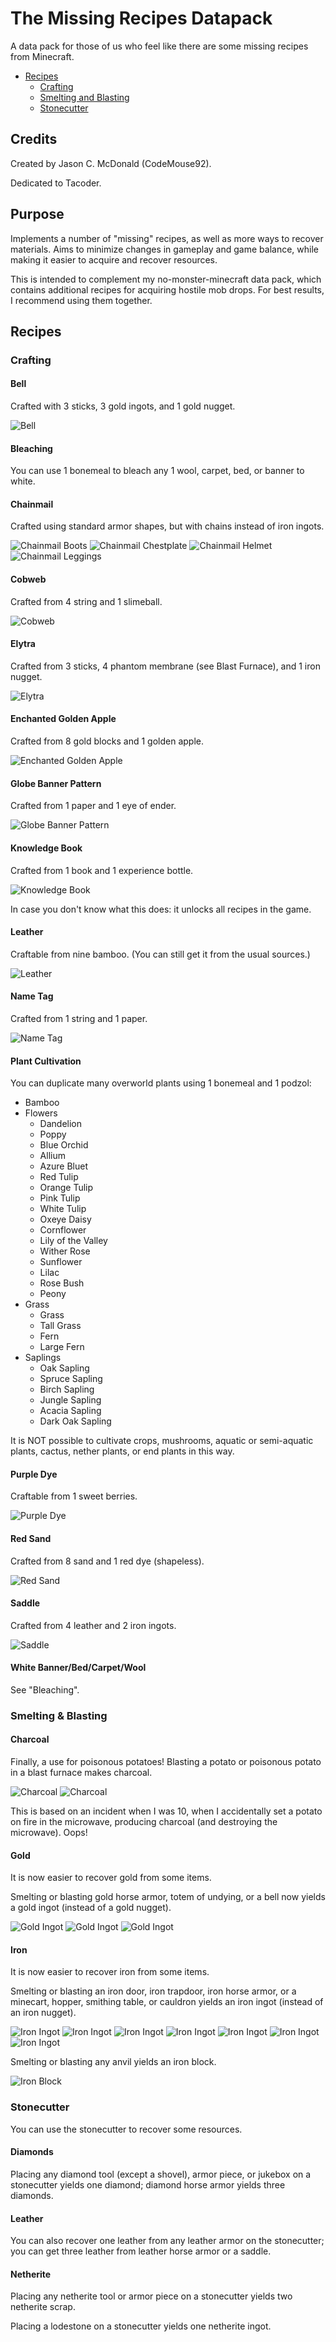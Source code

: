 # The Missing Recipes Datapack

A data pack for those of us who feel like there are some missing recipes from Minecraft.

* [Recipes](#recipes)
  * [Crafting](#crafting)
  * [Smelting and Blasting](#smelting--blasting)
  * [Stonecutter](#stonecutter)

## Credits

Created by Jason C. McDonald (CodeMouse92).

Dedicated to Tacoder.

## Purpose

Implements a number of "missing" recipes, as well as more ways to recover materials. Aims to minimize changes in gameplay and game balance, while making it easier to acquire and recover resources.

This is intended to complement my no-monster-minecraft data pack, which contains additional recipes for acquiring hostile mob drops. For best results, I recommend using them together.

## Recipes

### Crafting

#### Bell

Crafted with 3 sticks, 3 gold ingots, and 1 gold nugget.

![Bell](/img/bell.png)

#### Bleaching

You can use 1 bonemeal to bleach any 1 wool, carpet, bed, or banner to white.

#### Chainmail

Crafted using standard armor shapes, but with chains instead of iron ingots.

![Chainmail Boots](img/chainmail_boots.png)
![Chainmail Chestplate](img/chainmail_chestplate.png)
![Chainmail Helmet](img/chainmail_helmet.png)
![Chainmail Leggings](img/chainmail_leggings.png)

#### Cobweb

Crafted from 4 string and 1 slimeball.

![Cobweb](img/cobweb.png)

#### Elytra

Crafted from 3 sticks, 4 phantom membrane (see Blast Furnace), and 1 iron nugget.

![Elytra](img/elytra.png)

#### Enchanted Golden Apple

Crafted from 8 gold blocks and 1 golden apple.

![Enchanted Golden Apple](img/enchanted_golden_apple.png)

#### Globe Banner Pattern

Crafted from 1 paper and 1 eye of ender.

![Globe Banner Pattern](img/globe_banner_pattern.png)

#### Knowledge Book

Crafted from 1 book and 1 experience bottle.

![Knowledge Book](img/knowledge_book.png)

In case you don't know what this does: it unlocks all recipes in the game.

#### Leather

Craftable from nine bamboo. (You can still get it from the usual sources.)

![Leather](img/leather.png)

#### Name Tag

Crafted from 1 string and 1 paper.

![Name Tag](img/nametag.png)

#### Plant Cultivation

You can duplicate many overworld plants using 1 bonemeal and 1 podzol:

* Bamboo
* Flowers
  * Dandelion
  * Poppy
  * Blue Orchid
  * Allium
  * Azure Bluet
  * Red Tulip
  * Orange Tulip
  * Pink Tulip
  * White Tulip
  * Oxeye Daisy
  * Cornflower
  * Lily of the Valley
  * Wither Rose
  * Sunflower
  * Lilac
  * Rose Bush
  * Peony
* Grass
  * Grass
  * Tall Grass
  * Fern
  * Large Fern
* Saplings
  * Oak Sapling
  * Spruce Sapling
  * Birch Sapling
  * Jungle Sapling
  * Acacia Sapling
  * Dark Oak Sapling

It is NOT possible to cultivate crops, mushrooms, aquatic or semi-aquatic plants, cactus, nether plants, or end plants in this way.

#### Purple Dye

Craftable from 1 sweet berries.

![Purple Dye](img/purple_dye.png)

#### Red Sand

Crafted from 8 sand and 1 red dye (shapeless).

![Red Sand](img/red_sand.png)

#### Saddle

Crafted from 4 leather and 2 iron ingots.

![Saddle](img/saddle.png)

#### White Banner/Bed/Carpet/Wool

See "Bleaching".

### Smelting & Blasting

#### Charcoal

Finally, a use for poisonous potatoes! Blasting a potato or poisonous potato in a blast furnace makes charcoal.

![Charcoal](img/charcoal.png)
![Charcoal](img/charcoal2.png)

This is based on an incident when I was 10, when I accidentally set a potato on fire in the microwave, producing charcoal (and destroying the microwave). Oops!

#### Gold

It is now easier to recover gold from some items.

Smelting or blasting gold horse armor, totem of undying, or a bell now yields
a gold ingot (instead of a gold nugget).

![Gold Ingot](img/gold_ingot1.png)
![Gold Ingot](img/gold_ingot2.png)
![Gold Ingot](img/gold_ingot3.png)

#### Iron

It is now easier to recover iron from some items.

Smelting or blasting an iron door, iron trapdoor, iron horse armor,
or a minecart, hopper, smithing table, or cauldron yields an iron ingot
(instead of an iron nugget).

![Iron Ingot](img/iron_ingot1.png)
![Iron Ingot](img/iron_ingot2.png)
![Iron Ingot](img/iron_ingot3.png)
![Iron Ingot](img/iron_ingot4.png)
![Iron Ingot](img/iron_ingot5.png)
![Iron Ingot](img/iron_ingot6.png)
![Iron Ingot](img/iron_ingot7.png)

Smelting or blasting any anvil yields an iron block.

![Iron Block](img/iron_block.png)

### Stonecutter

You can use the stonecutter to recover some resources.

#### Diamonds

Placing any diamond tool (except a shovel), armor piece, or jukebox on a
stonecutter yields one diamond; diamond horse armor yields three diamonds.

#### Leather

You can also recover one leather from any leather armor on the stonecutter; you can get three leather from leather horse armor or a saddle.

#### Netherite

Placing any netherite tool or armor piece on a stonecutter yields two netherite scrap.

Placing a lodestone on a stonecutter yields one netherite ingot.
